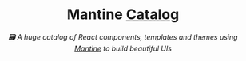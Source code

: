 <div align="center">

# Mantine [Catalog](https://mantine-catalog.com)

*🗃️ A huge catalog of React components, templates and themes using [Mantine](https://mantine.dev) to build beautiful UIs*

</div>
